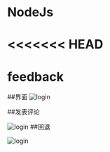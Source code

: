 # NodeJs
<<<<<<< HEAD
=======

# feedback
##界面
![login](https://github.com/qixuehui/Node_demo/blob/master/feedback/public/img/1.png)

##发表评论

![login](https://github.com/qixuehui/Node_demo/blob/master/feedback/public/img/2.png)
##回退

![login](https://github.com/qixuehui/Node_demo/blob/master/feedback/public/img/3.png)
